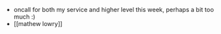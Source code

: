 - oncall for both my service and higher level this week, perhaps a bit too much :)
- [[mathew lowry]]
